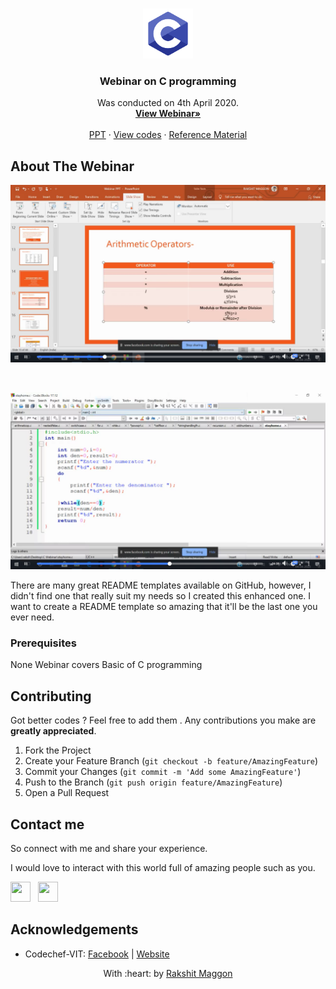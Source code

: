 

<br />
<p align="center">
  <a href="#">
    <img src="readme_img/logo.png" alt="Logo" width="80" height="80">
  </a>

  <h3 align="center">Webinar on C programming</h3>

  <p align="center">
    Was conducted on 4th April 2020.
    <br />
    <a href="#"><strong>View Webinar»</strong></a>
    <br />
    <br />
    <a href="#">PPT</a>
    ·
    <a href="#">View codes</a>
    ·
    <a href="#">Reference Material</a>
  </p>
</p>


<!-- ABOUT THE PROJECT -->
## About The Webinar 

<p align="center"> 
    <img src="readme_img/ss1.png"  width="1000">
</p>
</br>
<p align="center"> 
    <img src="readme_img/ss2.png"  width="1000">
</p>

There are many great README templates available on GitHub, however, I didn't find one that really suit my needs so I created this enhanced one. I want to create a README template so amazing that it'll be the last one you ever need.

### Prerequisites
None
Webinar covers Basic of C programming 


<!-- CONTRIBUTING -->
## Contributing
Got better codes ?  Feel free to add them .
Any contributions you make are **greatly appreciated**.

1. Fork the Project
2. Create your Feature Branch (`git checkout -b feature/AmazingFeature`)
3. Commit your Changes (`git commit -m 'Add some AmazingFeature'`)
4. Push to the Branch (`git push origin feature/AmazingFeature`)
5. Open a Pull Request


## Contact me 

So connect with me and share your experience.

I would love to interact with this world full of amazing people such as you. 

<a href="#" target="_blank"><img height="32" width="32" src="https://cdn.jsdelivr.net/npm/simple-icons@latest/icons/facebook.svg" /></a> &nbsp;&nbsp;<a href="#" target="_blank"><img height="32" width="32" src="https://cdnjs.cloudflare.com/ajax/libs/ionicons/4.5.6/collection/build/ionicons/svg/logo-linkedin.svg" /></a> &nbsp;&nbsp;

## Acknowledgements
- Codechef-VIT: [Facebook](#) | [Website](#) 


<p align="center">
	With :heart: by <a href="https://rakshit.netlify.app/" target="_blank">Rakshit Maggon</a>
</p>

